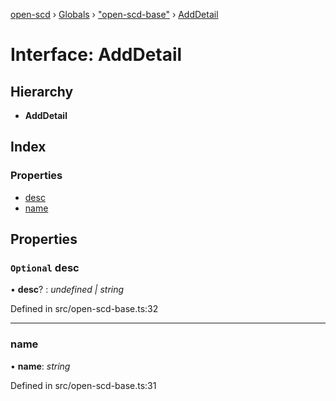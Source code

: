 [open-scd](../README.md) › [Globals](../globals.md) › ["open-scd-base"](../modules/_open_scd_base_.md) › [AddDetail](_open_scd_base_.adddetail.md)

# Interface: AddDetail

## Hierarchy

* **AddDetail**

## Index

### Properties

* [desc](_open_scd_base_.adddetail.md#optional-desc)
* [name](_open_scd_base_.adddetail.md#name)

## Properties

### `Optional` desc

• **desc**? : *undefined | string*

Defined in src/open-scd-base.ts:32

___

###  name

• **name**: *string*

Defined in src/open-scd-base.ts:31
